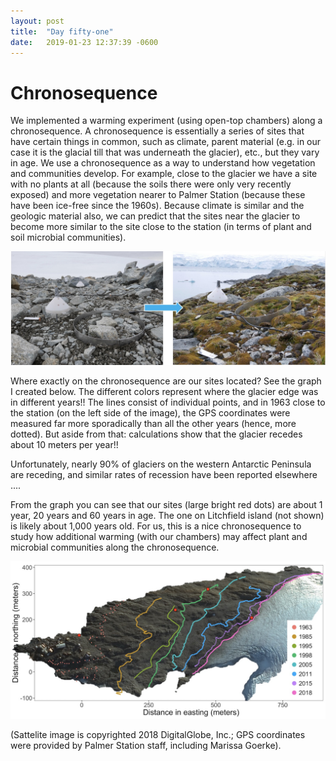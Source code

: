 ```yaml
---
layout: post
title:  "Day fifty-one"
date:   2019-01-23 12:37:39 -0600
---
```

# Chronosequence
We implemented a warming experiment (using open-top chambers) along a chronosequence. A chronosequence is essentially a series of sites that have certain things in common, such as climate, parent material (e.g. in our case it is the glacial till that was underneath the glacier), etc., but they vary in age. We use a chronosequence as a way to understand how vegetation and communities develop. For example, close to the glacier we have a site with no plants at all (because the soils there were only very recently exposed) and more vegetation nearer to Palmer Station (because these have been ice-free since the 1960s). Because climate is similar and the geologic material also, we can predict that the sites near the glacier to become more similar to the site close to the station (in terms of plant and soil microbial communities). 

![Chronosequence expectation](/assets/blog_photos/190123/ChronosequenceExpectation.jpg)

Where exactly on the chronosequence are our sites located? See the graph I created below. The different colors represent where the glacier edge was in different years!! The lines consist of individual points, and in 1963 close to the station (on the left side of the image), the GPS coordinates were measured far more sporadically than all the other years (hence, more dotted). But aside from that: calculations show that the glacier recedes about 10 meters per year!! 

Unfortunately, nearly 90% of glaciers on the western Antarctic Peninsula are receding, and similar rates of recession have been reported elsewhere ....

From the graph you can see that our sites (large bright red dots) are about 1 year, 20 years and 60 years in age. The one on Litchfield island (not shown) is likely about 1,000 years old. For us, this is a nice chronosequence to study how additional warming (with our chambers) may affect plant and microbial communities along the chronosequence.

![Glacier receding over time](/assets/blog_photos/190123/GlacierRecessionOverTime_Natasja.jpg)

(Sattelite image is copyrighted 2018 DigitalGlobe, Inc.; GPS coordinates were provided by Palmer Station staff, including Marissa Goerke). 
